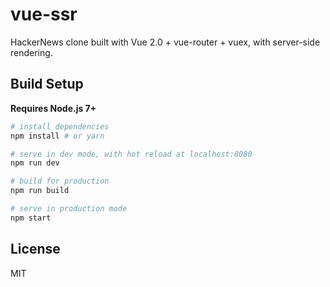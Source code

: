 # vue-ssr

HackerNews clone built with Vue 2.0 + vue-router + vuex, with server-side rendering.

## Build Setup

**Requires Node.js 7+**

``` bash
# install dependencies
npm install # or yarn

# serve in dev mode, with hot reload at localhost:8080
npm run dev

# build for production
npm run build

# serve in production mode
npm start
```

## License

MIT
